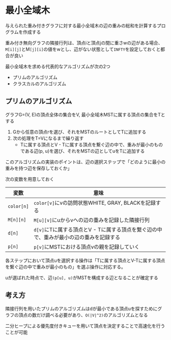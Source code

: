 # 最小全域木

与えられた重み付きグラフに対する最小全域木の辺の重みの総和を計算するプログラムを作成する

重み付き無向グラフの隣接行列は、頂点iと頂点jの間に重さwの辺がある場合、`M[i][j]`とM`[j][i]`の値をwとし、辺がない状態として`INFTY`を設定しておくと都合が良い

最小全域木を求める代表的なアルゴリズムが次の2つ
- プリムのアルゴリズム
- クラスカルのアルゴリズム

## プリムのアルゴリズム

グラフG=(V, E)の頂点全体の集合をV, 最小全域木MSTに属する頂点の集合をTとする

1. Gから任意の頂点rを選び、それをMSTのルートとしてTに追加する
2. 次の処理をT=Vになるまで繰り返す
    * Tに属する頂点とV - Tに属する頂点を繋ぐ辺の中で、重みが最小のものである辺(p, u)を選び、それをMSTの辺としてuをTに追加する
    
このアルゴリズムの実装のポイントは、辺の選択ステップで「どのように最小の重みを持つ辺を保存しておくか」

次の変数を用意しておく

| 変数 | 意味 |
| ---- | ---- |
| `color[n]` | `color[v]`にvの訪問状態WHITE, GRAY, BLACKを記録する |
| `M[n][n]` | `M[u][v]`にuからvへの辺の重みを記録した隣接行列 |
| `d[n]` | `d[v]`にTに属する頂点とV - Tに属する頂点を繋ぐ辺の中で、重みが最小の辺の重みを記録する |
| `p[n]` | `p[v]`にMSTにおける頂点vの親を記録していく |

各ステップにおいて頂点uを選択する操作は「Tに属する頂点とV-Tに属する頂点を繋ぐ辺の中で重みが最小のもの」を選ぶ操作に対応する。

uが選ばれた時点で、辺`(p[u], u)`がMSTを構成する辺となることが確定する

## 考え方

隣接行列を用いたプリムのアルゴリズムはdが最小である頂点uを探すためにグラフの頂点の数だけ調べる必要があり、`O(|V|^2)`のアルゴリズムとなる

二分ヒープによる優先度付きキューを用いて頂点を決定することで高速化を行うことが可能